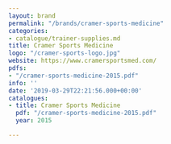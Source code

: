 ```yaml
---
layout: brand
permalink: "/brands/cramer-sports-medicine"
categories:
- catalogue/trainer-supplies.md
title: Cramer Sports Medicine
logo: "/cramer-sports-logo.jpg"
website: https://www.cramersportsmed.com/
pdfs:
- "/cramer-sports-medicine-2015.pdf"
info: ''
date: '2019-03-29T22:21:56.000+00:00'
catalogues:
- title: Cramer Sports Medicine
  pdf: "/cramer-sports-medicine-2015.pdf"
  year: 2015

---
```


